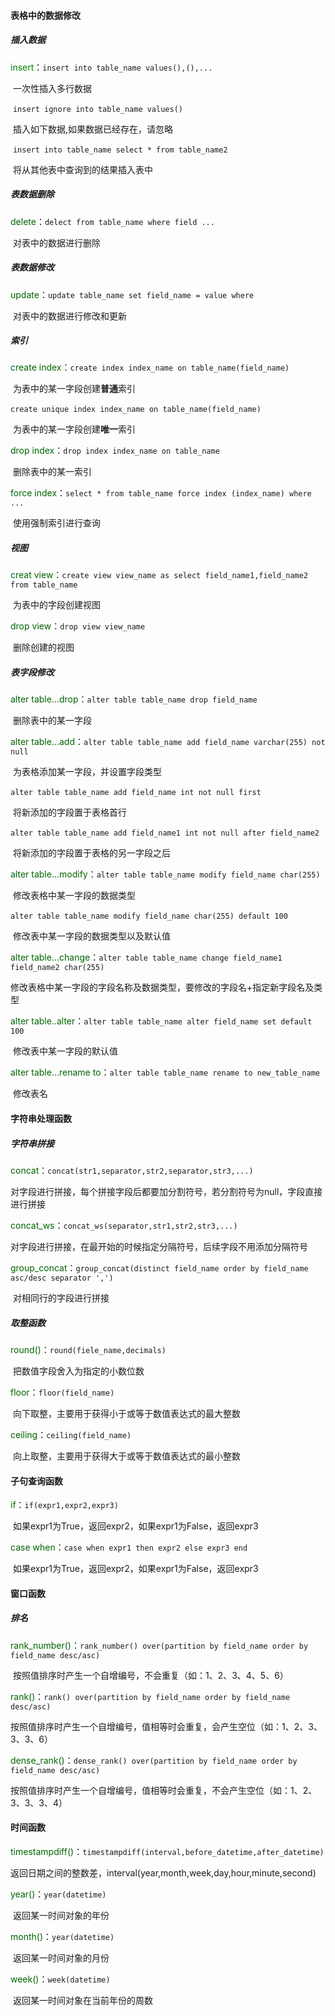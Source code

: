 #### 表格中的数据修改

##### 插入数据

<font color=green>insert</font>：`insert into table_name values(),(),...`  

​		一次性插入多行数据

​		`insert ignore into table_name values()`  

​		插入如下数据,如果数据已经存在，请忽略

​		`insert into table_name select * from table_name2`

​		将从其他表中查询到的结果插入表中

##### 表数据删除

<font color=darkgreen>delete</font>：`delect from table_name where field ...`

​		对表中的数据进行删除

##### 表数据修改

<font color=darkgreen>update</font>：`update table_name set field_name = value where`

​		对表中的数据进行修改和更新

##### 索引

<font color=darkgreen>create index</font>：`create index index_name on table_name(field_name)`

​			  为表中的某一字段创建**普通**索引

​			  `create unique index index_name on table_name(field_name)`

​			  为表中的某一字段创建**唯一**索引

<font color=darkgreen>drop index</font>：`drop index index_name on table_name`

​			删除表中的某一索引

<font color=darkgreen>force index</font>：`select * from table_name force index (index_name) where ...`

​			 使用强制索引进行查询

##### 视图

<font color=darkgreen>creat view</font>：`create view view_name as select field_name1,field_name2 from table_name`

​			为表中的字段创建视图

<font color=darkgreen>drop view</font>：`drop view view_name`

​		   删除创建的视图

##### 表字段修改

<font color=darkgreen>alter table...drop</font>：`alter table table_name drop field_name`

​					删除表中的某一字段

<font color=darkgreen>alter table...add</font>：`alter table table_name add field_name varchar(255) not null`

​				   为表格添加某一字段，并设置字段类型

​				   `alter table table_name add field_name int not null first`

​				   将新添加的字段置于表格首行

​				   `alter table table_name add field_name1 int not null after field_name2`

​				   将新添加的字段置于表格的另一字段之后

<font color=darkgreen>alter table...modify</font>：`alter table table_name modify field_name char(255)`

​					  修改表格中某一字段的数据类型

​			 		`alter table table_name modify field_name char(255) default 100`

​					 修改表中某一字段的数据类型以及默认值

<font color=darkgreen>alter table...change</font>：`alter table table_name change field_name1 field_name2 char(255)`

​					  修改表格中某一字段的字段名称及数据类型，要修改的字段名+指定新字段名及类型

<font color=darkgreen>alter table..alter</font>：`alter table table_name alter field_name set default 100`

​				    修改表中某一字段的默认值

<font color=darkgreen>alter table...rename to</font>：`alter table table_name rename to new_table_name`

​						 修改表名

#### 字符串处理函数

##### 字符串拼接

<font color=darkgreen>concat</font>：`concat(str1,separator,str2,separator,str3,...)`

​		对字段进行拼接，每个拼接字段后都要加分割符号，若分割符号为null，字段直接进行拼接

<font color=darkgreen>concat_ws</font>：`concat_ws(separator,str1,str2,str3,...)`

​		   对字段进行拼接，在最开始的时候指定分隔符号，后续字段不用添加分隔符号

<font color=darkgreen>group_concat</font>：`group_concat(distinct field_name order by field_name asc/desc separator ',')`

​			  对相同行的字段进行拼接

##### 取整函数

<font color=darkgreen>round()</font>：`round(fiele_name,decimals)`

​		 把数值字段舍入为指定的小数位数

<font color=darkgreen>floor</font>：`floor(field_name)`

​	   向下取整，主要用于获得小于或等于数值表达式的最大整数

<font color=darkgreen>ceiling</font>：`ceiling(field_name)`

​		 向上取整，主要用于获得大于或等于数值表达式的最小整数

#### 子句查询函数

<font color=darkgreen>if</font>：`if(expr1,expr2,expr3)`

​	如果expr1为True，返回expr2，如果expr1为False，返回expr3

<font color=darkgreen>case when</font>：`case when expr1 then expr2 else expr3 end`

​		   如果expr1为True，返回expr2，如果expr1为False，返回expr3

#### 窗口函数

##### 排名

<font color=darkgreen>rank_number()</font>：`rank_number() over(partition by field_name order by field_name desc/asc)`

​			   按照值排序时产生一个自增编号，不会重复（如：1、2、3、4、5、6）

<font color=darkgreen>rank()</font>：`rank() over(partition by field_name order by field_name desc/asc)`

​		按照值排序时产生一个自增编号，值相等时会重复，会产生空位（如：1、2、3、3、3、6）

<font color=darkgreen>dense_rank()</font>：`dense_rank() over(partition by field_name order by field_name desc/asc)`

​			  按照值排序时产生一个自增编号，值相等时会重复，不会产生空位（如：1、2、3、3、3、4）

#### 时间函数

<font color=darkgreen>timestampdiff()</font>：`timestampdiff(interval,before_datetime,after_datetime)`

​				 返回日期之间的整数差，interval(year,month,week,day,hour,minute,second)

<font color=darkgreen>year()</font>：`year(datetime)`

​		返回某一时间对象的年份

<font color=darkgreen>month()</font>：`year(datetime)`

​		返回某一时间对象的月份

<font color=darkgreen>week()</font>：`week(datetime)`

​		返回某一时间对象在当前年份的周数

